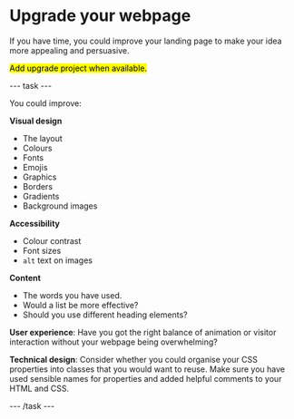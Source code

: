 # Upgrade your webpage

If you have time, you could improve your landing page to make your idea more appealing and persuasive.

<mark>Add upgrade project when available.</mark>

--- task ---

You could improve:

**Visual design**
+ The layout
+ Colours
+ Fonts
+ Emojis
+ Graphics
+ Borders
+ Gradients
+ Background images

**Accessibility**
+ Colour contrast 
+ Font sizes 
+ `alt` text on images

**Content** 
+ The words you have used.
+ Would a list be more effective?
+ Should you use different heading elements?

**User experience**: Have you got the right balance of animation or visitor interaction without your webpage being overwhelming?

**Technical design**: Consider whether you could organise your CSS properties into classes that you would want to reuse. Make sure you have used sensible names for properties and added helpful comments to your HTML and CSS. 

--- /task ---

